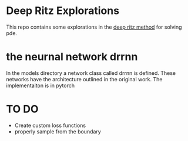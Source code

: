 # Deep Ritz Explorations

This repo contains some explorations in the 
[deep ritz method](https://arxiv.org/abs/1710.00211) for
solving pde. 

# the neurnal network drrnn
In the models directory a network class called
drrnn is defined. These networks have the architecture 
outlined in the original work. The implementaiton is in 
pytorch

# TO DO 
* Create custom loss functions
* properly sample from the boundary
